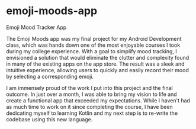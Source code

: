 # emoji-moods-app
Emoji Mood Tracker App

The Emoji Moods app was my final project for my Android Development class, which was hands down one of the most enjoyable courses I took during my college experience. With a goal to simplify mood tracking, I envisioned a solution that would eliminate the clutter and complexity found in many of the existing apps on the app store. The result was a sleek and intuitive experience, allowing users to quickly and easily record their mood by selecting a corresponding emoji.

I am immensely proud of the work I put into this project and the final outcome. In just over a month, I was able to bring my vision to life and create a functional app that exceeded my expectations. While I haven't had as much time to work on it since completing the course, I have been dedicating myself to learning Kotlin and my next step is to re-write the codebase using this new language.
